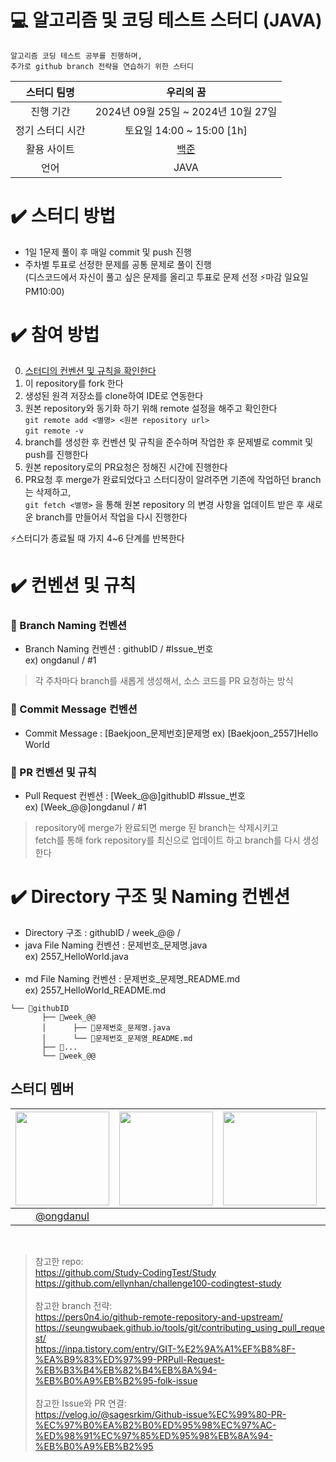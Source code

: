 # 💻 알고리즘 및 코딩 테스트 스터디 (JAVA)
`알고리즘 코딩 테스트 공부를 진행하며,` <br>
`추가로 github branch 전략을 연습하기 위한 스터디`

|스터디 팀명|우리의 꿈|
|:-:|:-:|
|진행 기간|2024년 09월 25일 ~ 2024년 10월 27일|
|정기 스터디 시간|토요일 14:00 ~ 15:00 [1h]|
|활용 사이트|[백준](https://www.acmicpc.net/)|
|언어|JAVA|

# ✔️ 스터디 방법
- 1일 1문제 풀이 후 매일 commit 및 push 진행
- 주차별 투표로 선정한 문제를 공통 문제로 풀이 진행 <br>
(디스코드에서 자신이 풀고 싶은 문제를 올리고 투표로 문제 선정 ⚡️마감 일요일 PM10:00)

# ✔️ 참여 방법
0. [스터디의 컨벤션 및 규칙을 확인한다](#-컨벤션-및-규칙) 
1. 이 repository를 fork 한다
2. 생성된 원격 저장소를 clone하여 IDE로 연동한다
3. 원본 repository와 동기화 하기 위해 remote 설정을 해주고 확인한다 <br>
`git remote add <별명> <원본 repository url>` <br>
`git remote -v`
4.  branch를 생성한 후 컨벤션 및 규칙을 준수하며 작업한 후 문제별로 commit 및 push를 진행한다
5. 원본 repository로의 PR요청은 정해진 시간에 진행한다 <br>
6.  PR요청 후 merge가 완료되었다고 스터디장이 알려주면 기존에 작업하던 branch는 삭제하고, <br>
`git fetch <별명>` 을 통해 원본 repository 의 변경 사항을 업데이트 받은 후 새로운 branch를 만들어서 작업을 다시 진행한다

⚡️스터디가 종료될 때 가지 4~6 단계를 반복한다

# ✔️ 컨벤션 및 규칙
### 🔹 Branch Naming 컨벤션
- Branch Naming 컨벤션 : 
githubID / #Issue_번호 <br>
ex) ongdanul / #1

> 각 주차마다 branch를 새롭게 생성해서, 소스 코드를 PR 요청하는 방식

### 🔹 Commit Message 컨벤션
- Commit Message : 
[Baekjoon_문제번호]문제명
ex) [Baekjoon_2557]Hello World

### 🔹 PR 컨벤션 및 규칙<br>
- Pull Request 컨벤션  :
[Week_@@]githubID #Issue_번호<br>
ex) [Week_@@]ongdanul / #1

> repository에 merge가 완료되면 merge 된 branch는 삭제시키고 <br>
fetch를 통해 fork repository를 최신으로 업데이트 하고 branch를 다시 생성한다

# ✔️ Directory 구조 및 Naming 컨벤션
- Directory 구조 : githubID / week_@@ /
- java File Naming 컨벤션 :
문제번호_문제명.java <br>
ex) 2557_HelloWorld.java <br><br>
- md File Naming 컨벤션 :
문제번호_문제명_README.md <br>
ex) 2557_HelloWorld_README.md<br>

```
└── 📂githubID
       ├── 📂week_@@
       │      ├── 💾문제번호_문제명.java
       │      └── 💾문제번호_문제명_README.md
       ├── 📂...
       └── 📂week_@@
````


<h2>스터디 멤버</h2>

|<img src="https://avatars.githubusercontent.com/u/156433565?v=4" width="150" height="150"/>|<img src="" width="150" height="150"/>|<img src="" width="150" height="150"/>|<img src="" width="150" height="150"/>|<img src="" width="150" height="150"/>|
|:-:|:-:|:-:|:-:|:-:|
|[@ongdanul](https://github.com/ongdanul)|[]()|[]()|[]()|[]()|

<br>

>참고한 repo:  <br> 
>https://github.com/Study-CodingTest/Study <br>
>https://github.com/ellynhan/challenge100-codingtest-study
<br><br> 
>참고한 branch 전략:  <br>
>https://pers0n4.io/github-remote-repository-and-upstream/ <br>
>https://seungwubaek.github.io/tools/git/contributing_using_pull_request/<br>
> https://inpa.tistory.com/entry/GIT-%E2%9A%A1%EF%B8%8F-%EA%B9%83%ED%97%99-PRPull-Request-%EB%B3%B4%EB%82%B4%EB%8A%94-%EB%B0%A9%EB%B2%95-folk-issue
<br><br> 
>참고한 Issue와 PR 연결:  <br>
>https://velog.io/@sagesrkim/Github-issue%EC%99%80-PR-%EC%97%B0%EA%B2%B0%ED%95%98%EC%97%AC-%ED%98%91%EC%97%85%ED%95%98%EB%8A%94-%EB%B0%A9%EB%B2%95
